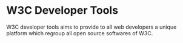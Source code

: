 # W3C Developer Tools

W3C developer tools aims to provide to all web developers a unique platform which regroup all open source softwares of W3C.


